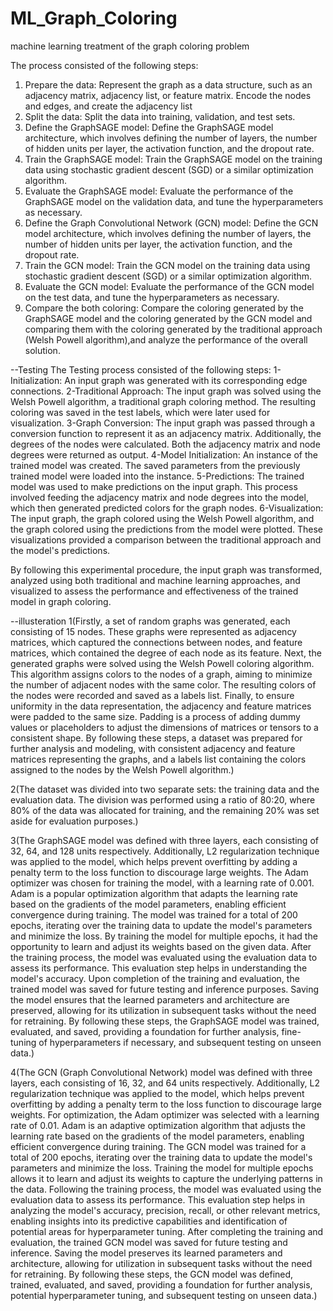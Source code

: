 # ML_Graph_Coloring
machine learning treatment of the graph coloring problem

The process consisted of the following steps:
1. Prepare the data: Represent the graph as a data structure, such as an adjacency
matrix, adjacency list, or feature matrix. Encode the nodes and edges, and create
the adjacency list
2. Split the data: Split the data into training, validation, and test sets.
3. Define the GraphSAGE model: Define the GraphSAGE model architecture, which
involves defining the number of layers, the number of hidden units per layer, the
activation function, and the dropout rate.
4. Train the GraphSAGE model: Train the GraphSAGE model on the training data
using stochastic gradient descent (SGD) or a similar optimization algorithm.
5. Evaluate the GraphSAGE model: Evaluate the performance of the GraphSAGE
model on the validation data, and tune the hyperparameters as necessary.
6. Define the Graph Convolutional Network (GCN) model: Define the GCN model
architecture, which involves defining the number of layers, the number of hidden
units per layer, the activation function, and the dropout rate.
7. Train the GCN model: Train the GCN model on the training data using stochastic
gradient descent (SGD) or a similar optimization algorithm.
8. Evaluate the GCN model: Evaluate the performance of the GCN model on the test
data, and tune the hyperparameters as necessary.
9. Compare the both coloring: Compare the coloring generated by the GraphSAGE
model and the coloring generated by the GCN model and comparing them with
the coloring generated by the traditional approach (Welsh Powell algorithm),and
analyze the performance of the overall solution.

--Testing
The Testing process consisted of the following steps:
1-Initialization: An input graph was generated with its corresponding edge connections.
2-Traditional Approach: The input graph was solved using the Welsh Powell algorithm, a traditional graph coloring method. The resulting coloring was saved in the test labels, which were later used for visualization.
3-Graph Conversion: The input graph was passed through a conversion function to represent it as an adjacency matrix. Additionally, the degrees of the nodes were calculated. Both the adjacency matrix and node degrees were returned as output.
4-Model Initialization: An instance of the trained model was created. The saved parameters from the previously trained model were loaded into the instance.
5-Predictions: The trained model was used to make predictions on the input graph. This process involved feeding the adjacency matrix and node degrees into the model, which then generated predicted colors for the graph nodes.
6-Visualization: The input graph, the graph colored using the Welsh Powell algorithm, and the graph colored using the predictions from the model were plotted. These visualizations provided a comparison between the traditional approach and the model's predictions.

By following this experimental procedure, the input graph was transformed, analyzed using both traditional and machine learning approaches, and visualized to assess the performance and effectiveness of the trained model in graph coloring.

--illusteration
1(Firstly, a set of random graphs was generated, each consisting of 15 nodes. These graphs were represented as adjacency matrices, which captured the connections between nodes, and feature matrices, which contained the degree of each node as its feature.
Next, the generated graphs were solved using the Welsh Powell coloring algorithm. This algorithm assigns colors to the nodes of a graph, aiming to minimize the number of adjacent nodes with the same color. The resulting colors of the nodes were recorded and saved as a labels list.
Finally, to ensure uniformity in the data representation, the adjacency and feature matrices were padded to the same size. Padding is a process of adding dummy values or placeholders to adjust the dimensions of matrices or tensors to a consistent shape.
By following these steps, a dataset was prepared for further analysis and modeling, with consistent adjacency and feature matrices representing the graphs, and a labels list containing the colors assigned to the nodes by the Welsh Powell algorithm.)

2(The dataset was divided into two separate sets: the training data and the evaluation data. The division was performed using a ratio of 80:20, where 80\% of the data was allocated for training, and the remaining 20\% was set aside for evaluation purposes.)

3(The GraphSAGE model was defined with three layers, each consisting of 32, 64, and 128 units respectively. Additionally, L2 regularization technique was applied to the model, which helps prevent overfitting by adding a penalty term to the loss function to discourage large weights.
The Adam optimizer was chosen for training the model, with a learning rate of 0.001. Adam is a popular optimization algorithm that adapts the learning rate based on the gradients of the model parameters, enabling efficient convergence during training.
The model was trained for a total of 200 epochs, iterating over the training data to update the model's parameters and minimize the loss. By training the model for multiple epochs, it had the opportunity to learn and adjust its weights based on the given data.
After the training process, the model was evaluated using the evaluation data to assess its performance. This evaluation step helps in understanding the model's accuracy.
Upon completion of the training and evaluation, the trained model was saved for future testing and inference purposes. Saving the model ensures that the learned parameters and architecture are preserved, allowing for its utilization in subsequent tasks without the need for retraining.
By following these steps, the GraphSAGE model was trained, evaluated, and saved, providing a foundation for further analysis, fine-tuning of hyperparameters if necessary, and subsequent testing on unseen data.)

4(The GCN (Graph Convolutional Network) model was defined with three layers, each consisting of 16, 32, and 64 units respectively. Additionally, L2 regularization technique was applied to the model, which helps prevent overfitting by adding a penalty term to the loss function to discourage large weights.
For optimization, the Adam optimizer was selected with a learning rate of 0.01. Adam is an adaptive optimization algorithm that adjusts the learning rate based on the gradients of the model parameters, enabling efficient convergence during training.
The GCN model was trained for a total of 200 epochs, iterating over the training data to update the model's parameters and minimize the loss. Training the model for multiple epochs allows it to learn and adjust its weights to capture the underlying patterns in the data.
Following the training process, the model was evaluated using the evaluation data to assess its performance. This evaluation step helps in analyzing the model's accuracy, precision, recall, or other relevant metrics, enabling insights into its predictive capabilities and identification of potential areas for hyperparameter tuning.
After completing the training and evaluation, the trained GCN model was saved for future testing and inference. Saving the model preserves its learned parameters and architecture, allowing for utilization in subsequent tasks without the need for retraining.
By following these steps, the GCN model was defined, trained, evaluated, and saved, providing a foundation for further analysis, potential hyperparameter tuning, and subsequent testing on unseen data.)

